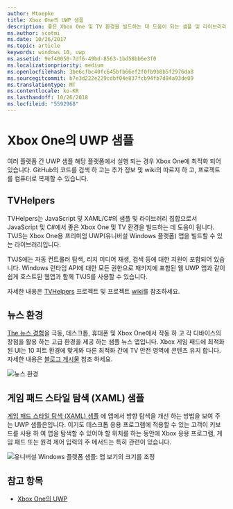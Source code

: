 ```yaml
---
author: Mtoepke
title: Xbox One의 UWP 샘플
description: 좋은 Xbox One 및 TV 환경을 빌드하는 데 도움이 되는 샘플 및 라이브러리입니다.
ms.author: scotmi
ms.date: 10/26/2017
ms.topic: article
keywords: windows 10, uwp
ms.assetid: 9ef40050-7df6-49bd-8563-1bd58bb6e3f0
ms.localizationpriority: medium
ms.openlocfilehash: 3be6cfbc40fc645bfb66ef2f0fb9b8b5f2976da8
ms.sourcegitcommit: b7e3d222e229cdbf04e837fcb94fb7d84a93de09
ms.translationtype: MT
ms.contentlocale: ko-KR
ms.lasthandoff: 10/26/2018
ms.locfileid: "5592968"
---
```

# <a name="uwp-on-xbox-one-samples"></a>Xbox One의 UWP 샘플

여러 플랫폼 간 UWP 샘플 해당 플랫폼에서 실행 되는 경우 Xbox One에 최적화 되어 있습니다. GitHub의 코드를 검색 하 고는 추가 정보 및 wiki의 따르지 하 고, 프로젝트를 컴퓨터로 복제할 수 있습니다.

## <a name="tvhelpers"></a>TVHelpers

TVHelpers는 JavaScript 및 XAML/C#의 샘플 및 라이브러리 집합으로서 JavaScript 및 C#에서 좋은 Xbox One 및 TV 환경을 빌드하는 데 도움이 됩니다. TVJS는 Xbox One용 프리미엄 UWP(유니버설 Windows 플랫폼) 앱을 빌드할 수 있는 라이브러리입니다.

TVJS에는 자동 컨트롤러 탐색, 리치 미디어 재생, 검색 등에 대한 지원이 포함되어 있습니다. Windows 런타임 API에 대한 모든 권한으로 패키지에 포함된 웹 UWP 앱과 같이 쉽게 호스트된 웹앱과 함께 TVJS를 사용할 수 있습니다.

자세한 내용은 [TVHelpers](https://github.com/Microsoft/TVHelpers) 프로젝트 및 프로젝트 [wiki](https://github.com/Microsoft/TVHelpers/wiki)를 참조하세요.

## <a name="the-news-experience"></a>뉴스 환경

[The 뉴스 경험](https://github.com/Microsoft/uwp-experiences/tree/news/apps/News)을 극동, 데스크톱, 휴대폰 및 Xbox One에서 작동 하 고 각 디바이스의 장점을 활용 하는 고급 환경을 제공 하는 샘플 뉴스 앱입니다. Xbox 게임 패드에 최적화 된 UI는 10 피트 환경에 맞게와 다른 최적화 간에 TV 안전 영역에 콘텐츠 유지 합니다. 자세한 내용은 [블로그 게시물](https://blogs.windows.com/buildingapps/2016/09/09/tailoring-your-app-for-xbox-and-the-tv-app-dev-on-xbox-series/) 참조 하세요.

![뉴스 환경](images/samples-1.png)

## <a name="gamepad-style-navigation-xaml-sample"></a>게임 패드 스타일 탐색 (XAML) 샘플

[게임 패드 스타일 탐색 (XAML) 샘플](https://github.com/Microsoft/Windows-universal-samples/tree/master/Samples/XamlGamepadNavigation) 에 앱에서 방향 탐색을 개선 하는 방법을 보여 주는 UWP 샘플은입니다. 이기도 데스크톱 응용 프로그램에 적용할 수 있는 고객이 키보드를 사용 하 여 앱을 탐색할 수 있어야 할 위치를 하는 동안에 Xbox 응용 프로그램, 게임 패드 또는 원격 제어 입력의 주 메서드는 특히 관련이 있습니다.

![유니버설 Windows 플랫폼 샘플: 앱 보기의 크기를 조정](images/samples-2.png)

## <a name="see-also"></a>참고 항목

- [Xbox One의 UWP](index.md)

